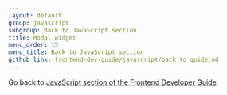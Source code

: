 ```yaml
---
layout: default
group: javascript
subgroup: Back to JavaScript section
title: Modal widget
menu_order: 15
menu_title: Back to JavaScript section
github_link: frontend-dev-guide/javascript/back_to_guide.md
---
```


Go back to <a href="{{site.gdeurl}}frontend-dev-guide/javascript/js_overview.md.html">JavaScript section of the Frontend Developer Guide</a>.